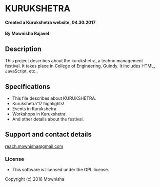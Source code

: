 # KURUKSHETRA

#### Created a Kurukshetra website, 04.30.2017

#### By Mownisha Rajavel

## Description

This project describes about the kurukshetra, a techno management festival. It takes place in College of Engineering, Guindy. It includes HTML, JavaScript, etc.,

## Specifications

* This file describes about KURUKSHETRA.
* Kurukshetra'17 highlights!
* Events in Kurukshetra.
* Workshops in Kurukshetra.
* And other details about the festival.

## Support and contact details

 reach.mownisha@gmail.com


### License

* This software is licensed under the GPL license.

Copyright (c) 2016 Mownisha
